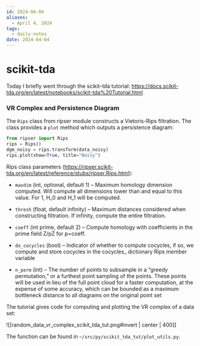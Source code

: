 ```yaml
---
id: 2024-04-04
aliases:
  - April 4, 2024
tags:
  - daily-notes
date: 2024-04-04
---
```


# scikit-tda

Today I briefly went through the scikit-tda tutorial:
https://docs.scikit-tda.org/en/latest/notebooks/scikit-tda%20Tutorial.html


### VR Complex and Persistence Diagram
The `Rips` class from ripser module constructs a Vietoris-Rips filtration. The class provides a `plot` method which outputs a persistence diagram:
```py
from ripser import Rips
rips = Rips()
dgm_noisy = rips.transform(data_noisy)
rips.plot(show=True, title="Noisy")
```

Rips class parameters (https://ripser.scikit-tda.org/en/latest/reference/stubs/ripser.Rips.html):
- `maxdim` (int, optional, default 1) – Maximum homology dimension computed. Will compute all dimensions lower than and equal to this value. For 1, H_0 and H_1 will be computed.

- `thresh` (float, default infinity) – Maximum distances considered when constructing filtration. If infinity, compute the entire filtration.

- `coeff` (int prime, default 2) – Compute homology with coefficients in the prime field Z/pZ for p=coeff.

- `do_cocycles` (bool) – Indicator of whether to compute cocycles, if so, we compute and store cocycles in the cocycles_ dictionary Rips member variable

- `n_perm` (int) – The number of points to subsample in a “greedy permutation,” or a furthest point sampling of the points. These points will be used in lieu of the full point cloud for a faster computation, at the expense of some accuracy, which can be bounded as a maximum bottleneck distance to all diagrams on the original point set

The tutorial gives code for computing and plotting the VR complex of a data set:

![[random_data_vr_complex_scikit_tda_tut.png#invert | center | 400]]

The function can be found in `~/src/py/scikit_tda_tut/plot_utils.py`.
